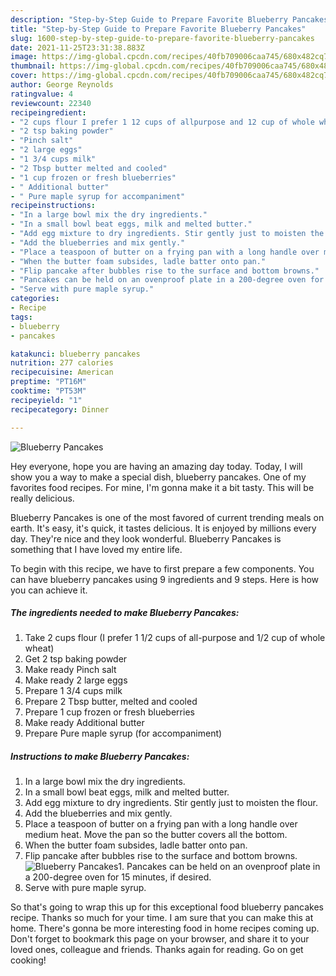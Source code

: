 ```yaml
---
description: "Step-by-Step Guide to Prepare Favorite Blueberry Pancakes"
title: "Step-by-Step Guide to Prepare Favorite Blueberry Pancakes"
slug: 1600-step-by-step-guide-to-prepare-favorite-blueberry-pancakes
date: 2021-11-25T23:31:38.883Z
image: https://img-global.cpcdn.com/recipes/40fb709006caa745/680x482cq70/blueberry-pancakes-recipe-main-photo.jpg
thumbnail: https://img-global.cpcdn.com/recipes/40fb709006caa745/680x482cq70/blueberry-pancakes-recipe-main-photo.jpg
cover: https://img-global.cpcdn.com/recipes/40fb709006caa745/680x482cq70/blueberry-pancakes-recipe-main-photo.jpg
author: George Reynolds
ratingvalue: 4
reviewcount: 22340
recipeingredient:
- "2 cups flour I prefer 1 12 cups of allpurpose and 12 cup of whole wheat"
- "2 tsp baking powder"
- "Pinch salt"
- "2 large eggs"
- "1 3/4 cups milk"
- "2 Tbsp butter melted and cooled"
- "1 cup frozen or fresh blueberries"
- " Additional butter"
- " Pure maple syrup for accompaniment"
recipeinstructions:
- "In a large bowl mix the dry ingredients."
- "In a small bowl beat eggs, milk and melted butter."
- "Add egg mixture to dry ingredients. Stir gently just to moisten the flour."
- "Add the blueberries and mix gently."
- "Place a teaspoon of butter on a frying pan with a long handle over medium heat. Move the pan so the butter covers all the bottom."
- "When the butter foam subsides, ladle batter onto pan."
- "Flip pancake after bubbles rise to the surface and bottom browns."
- "Pancakes can be held on an ovenproof plate in a 200-degree oven for 15 minutes, if desired."
- "Serve with pure maple syrup."
categories:
- Recipe
tags:
- blueberry
- pancakes

katakunci: blueberry pancakes 
nutrition: 277 calories
recipecuisine: American
preptime: "PT16M"
cooktime: "PT53M"
recipeyield: "1"
recipecategory: Dinner

---
```



![Blueberry Pancakes](https://img-global.cpcdn.com/recipes/40fb709006caa745/680x482cq70/blueberry-pancakes-recipe-main-photo.jpg)

Hey everyone, hope you are having an amazing day today. Today, I will show you a way to make a special dish, blueberry pancakes. One of my favorites food recipes. For mine, I'm gonna make it a bit tasty. This will be really delicious.



Blueberry Pancakes is one of the most favored of current trending meals on earth. It's easy, it's quick, it tastes delicious. It is enjoyed by millions every day. They're nice and they look wonderful. Blueberry Pancakes is something that I have loved my entire life.


To begin with this recipe, we have to first prepare a few components. You can have blueberry pancakes using 9 ingredients and 9 steps. Here is how you can achieve it.

<!--inarticleads1-->

##### The ingredients needed to make Blueberry Pancakes:

1. Take 2 cups flour (I prefer 1 1/2 cups of all-purpose and 1/2 cup of whole wheat)
1. Get 2 tsp baking powder
1. Make ready Pinch salt
1. Make ready 2 large eggs
1. Prepare 1 3/4 cups milk
1. Prepare 2 Tbsp butter, melted and cooled
1. Prepare 1 cup frozen or fresh blueberries
1. Make ready  Additional butter
1. Prepare  Pure maple syrup (for accompaniment)




<!--inarticleads2-->

##### Instructions to make Blueberry Pancakes:

1. In a large bowl mix the dry ingredients.
1. In a small bowl beat eggs, milk and melted butter.
1. Add egg mixture to dry ingredients. Stir gently just to moisten the flour.
1. Add the blueberries and mix gently.
1. Place a teaspoon of butter on a frying pan with a long handle over medium heat. Move the pan so the butter covers all the bottom.
1. When the butter foam subsides, ladle batter onto pan.
1. Flip pancake after bubbles rise to the surface and bottom browns.
<img src="//assets-global.cpcdn.com/assets/icons/button_play-2c75c40dde080a61004c1f40b05d8f140eaff45d7e9e6481dc71c63d2e7c4909.png" alt="Blueberry Pancakes">1. Pancakes can be held on an ovenproof plate in a 200-degree oven for 15 minutes, if desired.
1. Serve with pure maple syrup.




So that's going to wrap this up for this exceptional food blueberry pancakes recipe. Thanks so much for your time. I am sure that you can make this at home. There's gonna be more interesting food in home recipes coming up. Don't forget to bookmark this page on your browser, and share it to your loved ones, colleague and friends. Thanks again for reading. Go on get cooking!
